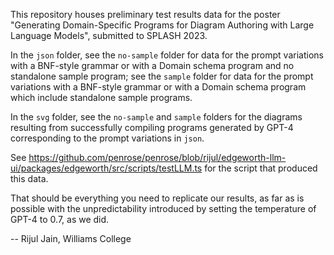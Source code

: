 This repository houses preliminary test results data for the poster "Generating Domain-Specific Programs for Diagram Authoring with Large Language Models", submitted to SPLASH 2023. 

In the `json` folder, see the `no-sample` folder for data for the prompt variations with a BNF-style grammar or with a Domain schema program and no standalone sample program; see the `sample` folder for data for the prompt variations with a BNF-style grammar or with a Domain schema program which include standalone sample programs.

In the `svg` folder, see the `no-sample` and `sample` folders for the diagrams resulting from successfully compiling programs generated by GPT-4 corresponding to the prompt variations in `json`.

See https://github.com/penrose/penrose/blob/rijul/edgeworth-llm-ui/packages/edgeworth/src/scripts/testLLM.ts for the script that produced this data.

That should be everything you need to replicate our results, as far as is possible with the unpredictability introduced by setting the temperature of GPT-4 to 0.7, as we did.

-- Rijul Jain, Williams College
